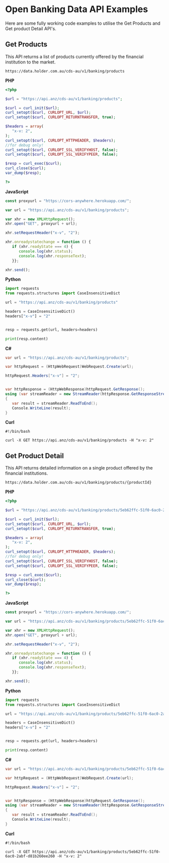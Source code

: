 # Open Banking Data API Examples

Here are some fully working code examples to utilise the Get Products and Get product Detail API's.

## Get Products

This API returns a list of products currently offered by the financial institution to the market.

`https://data.holder.com.au/cds-au/v1/banking/products`

**PHP**

```PHP
<?php

$url = "https://api.anz/cds-au/v1/banking/products";

$curl = curl_init($url);
curl_setopt($curl, CURLOPT_URL, $url);
curl_setopt($curl, CURLOPT_RETURNTRANSFER, true);

$headers = array(
   "x-v: 2",
);
curl_setopt($curl, CURLOPT_HTTPHEADER, $headers);
//for debug only!
curl_setopt($curl, CURLOPT_SSL_VERIFYHOST, false);
curl_setopt($curl, CURLOPT_SSL_VERIFYPEER, false);

$resp = curl_exec($curl);
curl_close($curl);
var_dump($resp);

?>
```

**JavaScript**

```JavaScript
const proxyurl = "https://cors-anywhere.herokuapp.com/";

var url = "https://api.anz/cds-au/v1/banking/products";

var xhr = new XMLHttpRequest();
xhr.open("GET", proxyurl + url);

xhr.setRequestHeader("x-v", "2");

xhr.onreadystatechange = function () {
   if (xhr.readyState === 4) {
      console.log(xhr.status);
      console.log(xhr.responseText);
   }};

xhr.send();
```

**Python**

```Python
import requests
from requests.structures import CaseInsensitiveDict

url = "https://api.anz/cds-au/v1/banking/products"

headers = CaseInsensitiveDict()
headers["x-v"] = "2"


resp = requests.get(url, headers=headers)

print(resp.content)
```

**C#**

```C#
var url = "https://api.anz/cds-au/v1/banking/products";

var httpRequest = (HttpWebRequest)WebRequest.Create(url);

httpRequest.Headers["x-v"] = "2";


var httpResponse = (HttpWebResponse)httpRequest.GetResponse();
using (var streamReader = new StreamReader(httpResponse.GetResponseStream()))
{
   var result = streamReader.ReadToEnd();
   Console.WriteLine(result);
}
```

**Curl**

```
#!/bin/bash

curl -X GET https://api.anz/cds-au/v1/banking/products -H "x-v: 2" 
```

## Get Product Detail

This API returns detailed information on a single product offered by the financial institutions.

`https://data.holder.com.au/cds-au/v1/banking/products/{productId}`

**PHP**

```PHP
<?php

$url = "https://api.anz/cds-au/v1/banking/products/5eb62ffc-51f0-6ac0-2abf-d81b260ee260";

$curl = curl_init($url);
curl_setopt($curl, CURLOPT_URL, $url);
curl_setopt($curl, CURLOPT_RETURNTRANSFER, true);

$headers = array(
   "x-v: 2",
);
curl_setopt($curl, CURLOPT_HTTPHEADER, $headers);
//for debug only!
curl_setopt($curl, CURLOPT_SSL_VERIFYHOST, false);
curl_setopt($curl, CURLOPT_SSL_VERIFYPEER, false);

$resp = curl_exec($curl);
curl_close($curl);
var_dump($resp);

?>
```

**JavaScript**

```JavaScript
const proxyurl = "https://cors-anywhere.herokuapp.com/";

var url = "https://api.anz/cds-au/v1/banking/products/5eb62ffc-51f0-6ac0-2abf-d81b260ee260";

var xhr = new XMLHttpRequest();
xhr.open("GET", proxyurl + url);

xhr.setRequestHeader("x-v", "2");

xhr.onreadystatechange = function () {
   if (xhr.readyState === 4) {
      console.log(xhr.status);
      console.log(xhr.responseText);
   }};

xhr.send();
```

**Python**

```Python
import requests
from requests.structures import CaseInsensitiveDict

url = "https://api.anz/cds-au/v1/banking/products/5eb62ffc-51f0-6ac0-2abf-d81b260ee260"

headers = CaseInsensitiveDict()
headers["x-v"] = "2"


resp = requests.get(url, headers=headers)

print(resp.content)
```

**C#**

```C#
var url = "https://api.anz/cds-au/v1/banking/products/5eb62ffc-51f0-6ac0-2abf-d81b260ee260";

var httpRequest = (HttpWebRequest)WebRequest.Create(url);

httpRequest.Headers["x-v"] = "2";


var httpResponse = (HttpWebResponse)httpRequest.GetResponse();
using (var streamReader = new StreamReader(httpResponse.GetResponseStream()))
{
   var result = streamReader.ReadToEnd();
   Console.WriteLine(result);
}
```

**Curl**

```
#!/bin/bash

curl -X GET https://api.anz/cds-au/v1/banking/products/5eb62ffc-51f0-6ac0-2abf-d81b260ee260 -H "x-v: 2" 
```
